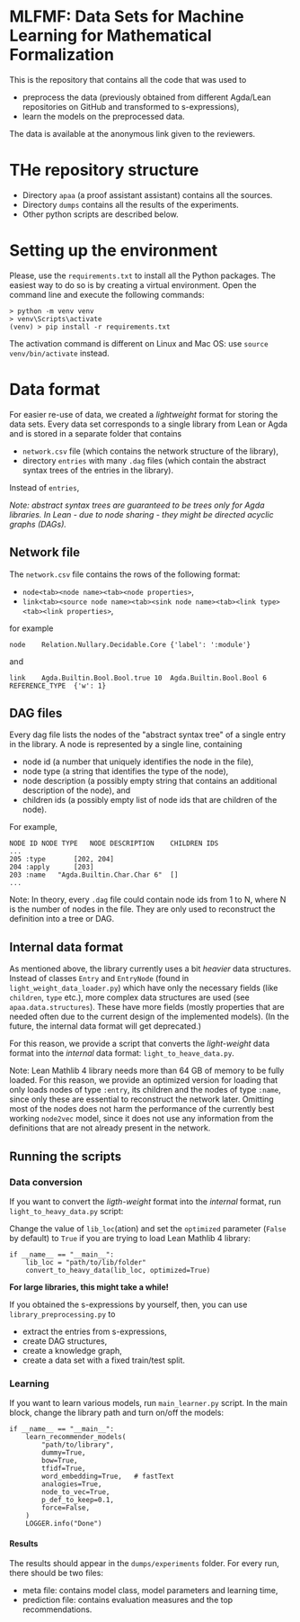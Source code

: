 # MLFMF: Data Sets for Machine Learning for Mathematical Formalization

This is the repository that contains all the code that was used to 

- preprocess the data (previously obtained from different Agda/Lean repositories on GitHub and transformed to s-expressions),
- learn the models on the preprocessed data.

The data is available at the anonymous link given to the reviewers.

# THe repository structure

- Directory `apaa` (a proof assistant assistant) contains all the sources.
- Directory `dumps` contains all the results of the experiments.
- Other python scripts are described below.




# Setting up the environment

Please, use the `requirements.txt` to install all the Python packages.
The easiest way to do so is by creating a virtual environment.
Open the command line and execute the following commands:

```
> python -m venv venv
> venv\Scripts\activate
(venv) > pip install -r requirements.txt
```

The activation command is different on Linux and Mac OS: use `source venv/bin/activate` instead.

# Data format

For easier re-use of data, we created a _lightweight_ format for storing the data sets.
Every data set corresponds to a single library from Lean or Agda and is stored in a separate folder
that contains


- `network.csv` file (which contains the network structure of the library),
- directory `entries` with many `.dag` files (which contain the abstract syntax trees of the entries in the library).

Instead of `entries`, 

_Note: abstract syntax trees are guaranteed to be trees only for Agda libraries. In Lean - due to node sharing - they might be directed acyclic graphs (DAGs)._

## Network file

The `network.csv` file contains the rows of the following format:

- `node<tab><node name><tab><node properties>`,
- `link<tab><source node name><tab><sink node name><tab><link type><tab><link properties>`,

for example 

```
node    Relation.Nullary.Decidable.Core {'label': ':module'}
```

and 

```
link    Agda.Builtin.Bool.Bool.true 10  Agda.Builtin.Bool.Bool 6    REFERENCE_TYPE  {'w': 1}
```

## DAG files

Every dag file lists the nodes of the "abstract syntax tree" of a single entry in the library.
A node is represented by a single line, containing

- node id (a number that uniquely identifies the node in the file),
- node type (a string that identifies the type of the node),
- node description (a possibly empty string that contains an additional description of the node), and
- children ids (a possibly empty list of node ids that are children of the node).

For example,

```
NODE ID NODE TYPE   NODE DESCRIPTION    CHILDREN IDS
...
205 :type       [202, 204]
204 :apply      [203]
203 :name   "Agda.Builtin.Char.Char 6"  []
...
```

Note: In theory, every `.dag` file could contain node ids from 1 to N, where N is the number of nodes in the file. They are only used to reconstruct the definition into a tree or DAG.

## Internal data format

As mentioned above, the library currently uses a bit _heavier_ data structures. Instead of classes
`Entry` and `EntryNode` (found in `light_weight_data_loader.py`) which have only the necessary fields (like `children`, `type` etc.), more complex data structures are used (see `apaa.data.structures`). These have more fields (mostly properties that
are needed often due to the current design of the implemented models). (In the future, the internal data format will get
deprecated.)

For this reason, we provide a script that converts the _light-weight_ data format into the _internal_ data format: `light_to_heave_data.py`.

Note: Lean Mathlib 4 library needs more than 64 GB of memory to be fully loaded. For this reason, we provide
an optimized version for loading that only loads nodes of type `:entry`, its children and the nodes of type `:name`,
since only these are essential to reconstruct the network later. Omitting most of the nodes does not harm the performance
of the currently best working `node2vec` model, since it does not use any information from the definitions that are not already
present in the network.


## Running the scripts

### Data conversion
If you want to convert the _ligth-weight_ format into the _internal_ format, run `light_to_heavy_data.py` script:

Change the value of `lib_loc`(ation) and set the `optimized` parameter (`False` by default) to `True`
if you are trying to load Lean Mathlib 4 library:

```
if __name__ == "__main__":
    lib_loc = "path/to/lib/folder"
    convert_to_heavy_data(lib_loc, optimized=True)
```

**For large libraries, this might take a while!**


If you obtained the s-expressions by yourself, then, you can use `library_preprocessing.py` to

- extract the entries from s-expressions,
- create DAG structures,
- create a knowledge graph,
- create a data set with a fixed train/test split.


### Learning

If you want to learn various models, run `main_learner.py` script. In the main block,
change the library path and turn on/off the models:

```
if __name__ == "__main__":
    learn_recommender_models(
        "path/to/library",
        dummy=True,
        bow=True,
        tfidf=True,
        word_embedding=True,   # fastText
        analogies=True,
        node_to_vec=True,
        p_def_to_keep=0.1,
        force=False,
    )
    LOGGER.info("Done")
```

#### Results

The results should appear in the `dumps/experiments` folder.
For every run, there should be two files:

- meta file: contains model class, model parameters and learning time,
- prediction file: contains evaluation measures and the top recommendations.




